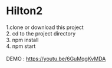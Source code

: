 # Hilton2
1.clone or download this project<br/>
2. cd to the project directory<br/>
3. npm install<br/>
4. npm start<br/>
<br/>
DEMO :
https://youtu.be/6GuMqgKvMDA




